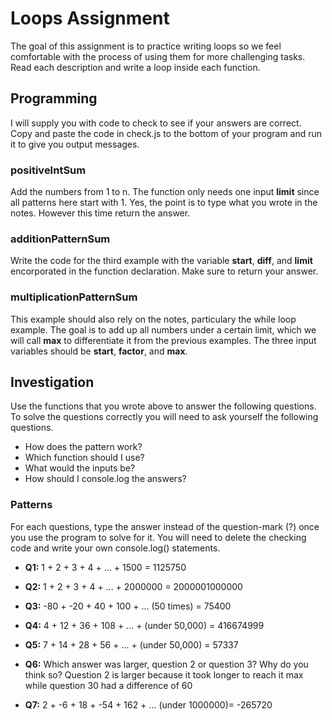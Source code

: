 # Loops Assignment
The goal of this assignment is to practice writing loops so we feel comfortable with the process of using them for more challenging tasks.  Read each description and write a loop inside each function.

## Programming
I will supply you with code to check to see if your answers are correct.  Copy and paste the code in check.js to the bottom of your program and run it to give you output messages.


### positiveIntSum
Add the numbers from 1 to n.  The function only needs one input **limit** since all patterns here start with 1.  Yes, the point is to type what you wrote in the notes.  However this time return the answer.

### additionPatternSum
Write the code for the third example with the variable **start**, **diff**, and **limit** encorporated in the function declaration.  Make sure to return your answer.


### multiplicationPatternSum
This example should also rely on the notes, particulary the while loop example.  The goal is to add up all numbers under a certain limit, which we will call **max** to differentiate it from the previous examples.  The three input variables should be **start**, **factor**, and **max**.




## Investigation
Use the functions that you wrote above to answer the following questions.  To solve the questions correctly you will need to ask yourself the following questions.
-  How does the pattern work?
-  Which function should I use?
-  What would the inputs be?
-  How should I console.log the answers?


### Patterns
For each questions, type the answer instead of the question-mark (?) once you use the program to solve for it.  You will need to delete the checking code and write your own console.log() statements.


-  **Q1:**  1 + 2 + 3 + 4 + ... + 1500 = 1125750


-  **Q2:**  1 + 2 + 3 + 4 + ... + 2000000 = 2000001000000


-  **Q3:**  -80 + -20 + 40 + 100 + ... (50 times) = 75400


-  **Q4:**  4 + 12 + 36 + 108 + ... + (under 50,000) = 416674999


-  **Q5:**  7 + 14 + 28 + 56 + ... + (under 50,000) = 57337


-  **Q6:**  Which answer was larger, question 2 or question 3?  Why do you think so?
Question 2 is larger because it took longer to reach it max while question 30 had a difference of 60

-  **Q7:**  2 + -6 + 18 + -54 + 162 + ... (under 1000000)= -265720
